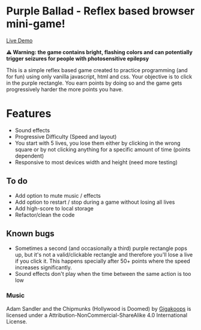 # Purple Ballad - Reflex based browser mini-game!

[Live Demo](https://janseulin.github.io/purple-ballad--minigame/)

**⚠️ Warning: the game contains bright, flashing colors and can potentially trigger seizures for people with photosensitive epilepsy**

This is a simple reflex based game created to practice programming (and for fun) using only vanilla javascript, html and css. Your objective is to click in the purple rectangle. You earn points by doing so and the game gets progressively harder the more points you have.

# Features

- Sound effects
- Progressive Difficulty (Speed and layout)
- You start with 5 lives, you lose them either by clicking in the wrong square or by not clicking anything for a specific amount of time (points dependent)
- Responsive to most devices width and height (need more testing)

## To do

- Add option to mute music / effects
- Add option to restart / stop during a game without losing all lives
- Add high-score to local storage
- Refactor/clean the code

## Known bugs

- Sometimes a second (and occasionally a third) purple rectangle pops up, but it's not a valid/clickable rectangle and therefore you'll lose a live if you click it. This happens specially after 50+ points where the speed increases significantly.
- Sound effects don't play when the time between the same action is too low

### Music

Adam Sandler and the Chipmunks (Hollywood is Doomed) by [Gigakoops](https://gigakoops.bandcamp.com/) is licensed under a Attribution-NonCommercial-ShareAlike 4.0 International License.
